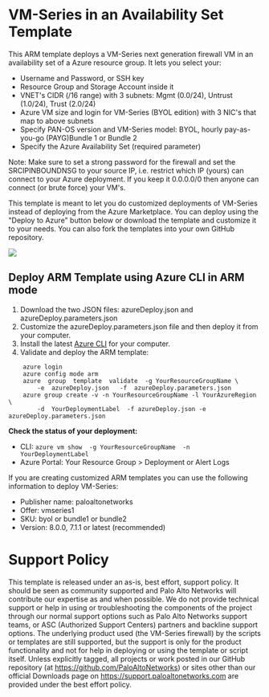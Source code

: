 # VM-Series in an Availability Set Template

This ARM template deploys a VM-Series next generation firewall VM in an availability set of a Azure resource group. It lets you select your:
- Username and Password, or SSH key
- Resource Group and Storage Account inside it
- VNET's CIDR (/16 range) with 3 subnets: Mgmt (0.0/24), Untrust (1.0/24), Trust (2.0/24)
- Azure VM size and login for VM-Series (BYOL edition) with 3 NIC's that map to above subnets
- Specify PAN-OS version and VM-Series model: BYOL, hourly pay-as-you-go (PAYG)Bundle 1 or Bundle 2
- Specify the Azure Availability Set (required parameter)

Note: Make sure to set a strong password for the firewall and set the SRCIPINBOUNDNSG to your source IP, i.e. restrict which IP (yours) can connect to your Azure deployment. If you keep it 0.0.0.0/0 then anyone can connect (or brute force) your VM's. 

This template is meant to let you do customized deployments of VM-Series instead of deploying from the Azure Marketplace. You can deploy using the "Deploy to Azure" button below or download the template and customize it to your needs. You can also fork the templates into your own GitHub repository.

[<img src="http://azuredeploy.net/deploybutton.png"/>](https://portal.azure.com/#create/Microsoft.Template/uri/https%3A%2F%2Fraw.github.com%2Fwvanbesien%2FPaloAlto%2Fblob%2Fmaster%2FPaloAlto%2Fazuredeploy.json)

## Deploy ARM Template using Azure CLI in ARM mode

1. Download the two JSON files: azureDeploy.json and azureDeploy.parameters.json
1. Customize the azureDeploy.parameters.json file and then deploy it from your computer.
1. Install the latest <a href="https://azure.microsoft.com/en-us/documentation/articles/xplat-cli-install/">Azure CLI</a> for your computer.</li>
1. Validate and deploy the ARM template:

``` azure
    azure login
    azure config mode arm
    azure  group  template  validate  -g YourResourceGroupName \
        -e  azureDeploy.json   -f  azureDeploy.parameters.json
    azure group create -v -n YourResourceGroupName -l YourAzureRegion  \
        -d  YourDeploymentLabel  -f azureDeploy.json -e azureDeploy.parameters.json
```

**Check the status of your deployment:**

- CLI: `azure vm show  -g YourResourceGroupName  -n YourDeploymentLabel`
- Azure Portal: Your Resource Group > Deployment or Alert Logs


If you are creating customized ARM templates you can use the following information to deploy VM-Series:

- Publisher name: paloaltonetworks
- Offer: vmseries1
- SKU: byol or bundle1 or bundle2
- Version: 8.0.0, 7.1.1 or latest (recommended)

# Support Policy 
This template is released under an as-is, best effort, support policy. It should be seen as community supported and Palo Alto Networks will contribute our expertise as and when possible. We do not provide technical support or help in using or troubleshooting the components of the project through our normal support options such as Palo Alto Networks support teams, or ASC (Authorized Support Centers) partners and backline support options. The underlying product used (the VM-Series firewall) by the scripts or templates are still supported, but the support is only for the product functionality and not for help in deploying or using the template or script itself. Unless explicitly tagged, all projects or work posted in our GitHub repository (at https://github.com/PaloAltoNetworks) or sites other than our official Downloads page on https://support.paloaltonetworks.com are provided under the best effort policy.
